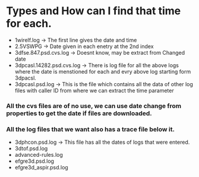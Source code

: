 # Types and How can I find that time for each.
- 1wireIf.log -> The first line gives the date and time
- 2.5VSWPG -> Date given in each enetry at the 2nd index
- 3dfse.847.psd.cvs.log -> Doesnt know, may be extract from Changed date
- 3dpcasl.14282.psd.cvs.log -> There is log file for all the above logs where the date is menstioned for each and evry above log starting form 3dpacsl.
- 3dpcasl.psd.log -> This is the file which contains all the data of other log files with caller ID from where we can extract the time parameter
### All the cvs files are of no use, we can use date change from properties to get the date if files are downloaded.
### All the log files that we want also has a trace file below it.

- 3dphcon.psd.log -> This file has all the dates of logs that were entered.
- 3dtof.psd.log
- advanced-rules.log
- efgre3d.psd.log
- efgre3d_aspir.psd.log
